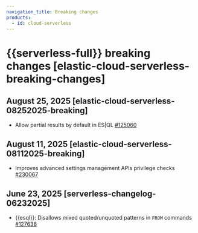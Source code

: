 ```yaml
---
navigation_title: Breaking changes
products:
  - id: cloud-serverless
---
```


# {{serverless-full}} breaking changes [elastic-cloud-serverless-breaking-changes]

## August 25, 2025 [elastic-cloud-serverless-08252025-breaking]

* Allow partial results by default in ES|QL [#125060](https://github.com/elastic/elasticsearch/pull/125060)

## August 11, 2025 [elastic-cloud-serverless-08112025-breaking]

* Improves advanced settings management APIs privilege checks [#230067]({{kib-pull}}230067)

## June 23, 2025 [serverless-changelog-06232025]

* {{esql}}: Disallows mixed quoted/unquoted patterns in `FROM` commands [#127636]({{es-pull}}127636)
